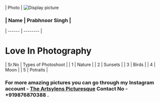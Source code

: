| Photo | ![Display picture](Photos/Prabh.JPG) 
### | Name | Prabhnoor Singh | 
| ------ | -------- |
  # <b> Love In Photography </b> 
| Sr.No | Types of Photoshoot |
| 1 | Nature |
| 2 | Sunsets |
| 3 | Birds |
| 4 | Moon |
| 5 | Potraits |

### For more amazing pictures you can go through my Instagram account - [The Artsylens Picturesque](https://www.instagram.com/artsylenspicturesque/) Contact No - +919876870388 .
